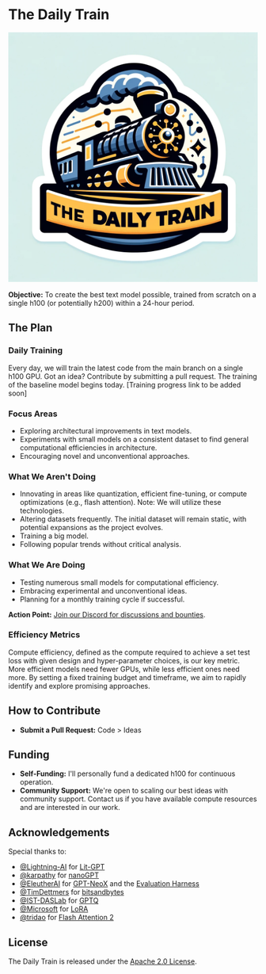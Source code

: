 # The Daily Train
![Logo of The Daily Train](https://raw.githubusercontent.com/Algomancer/The-Daily-Train/main/assets/logo.webp)

**Objective:** To create the best text model possible, trained from scratch on a single h100 (or potentially h200) within a 24-hour period.

## The Plan

### Daily Training
Every day, we will train the latest code from the main branch on a single h100 GPU. Got an idea? Contribute by submitting a pull request. The training of the baseline model begins today. [Training progress link to be added soon]

### Focus Areas
- Exploring architectural improvements in text models.
- Experiments with small models on a consistent dataset to find general computational efficiencies in architecture.
- Encouraging novel and unconventional approaches.

### What We Aren't Doing
- Innovating in areas like quantization, efficient fine-tuning, or compute optimizations (e.g., flash attention). Note: We will utilize these technologies.
- Altering datasets frequently. The initial dataset will remain static, with potential expansions as the project evolves.
- Training a big model.
- Following popular trends without critical analysis.

### What We Are Doing
- Testing numerous small models for computational efficiency.
- Embracing experimental and unconventional ideas.
- Planning for a monthly training cycle if successful.

**Action Point:** [Join our Discord for discussions and bounties](https://discord.gg/T4TtwVXn).

### Efficiency Metrics
Compute efficiency, defined as the compute required to achieve a set test loss with given design and hyper-parameter choices, is our key metric. More efficient models need fewer GPUs, while less efficient ones need more. By setting a fixed training budget and timeframe, we aim to rapidly identify and explore promising approaches.

## How to Contribute

- **Submit a Pull Request:** Code > Ideas

## Funding

- **Self-Funding:** I'll personally fund a dedicated h100 for continuous operation.
- **Community Support:** We're open to scaling our best ideas with community support. Contact us if you have available compute resources and are interested in our work.

## Acknowledgements
Special thanks to:
- [@Lightning-AI](https://github.com/Lightning-AI/) for [Lit-GPT](https://github.com/Lightning-AI/lit-gpt)
- [@karpathy](https://github.com/karpathy) for [nanoGPT](https://github.com/karpathy/nanoGPT)
- [@EleutherAI](https://github.com/EleutherAI) for [GPT-NeoX](https://github.com/EleutherAI/gpt-neox) and the [Evaluation Harness](https://github.com/EleutherAI/lm-evaluation-harness)
- [@TimDettmers](https://github.com/TimDettmers) for [bitsandbytes](https://github.com/TimDettmers/bitsandbytes)
- [@IST-DASLab](https://github.com/IST-DASLab) for [GPTQ](https://github.com/IST-DASLab/gptq)
- [@Microsoft](https://github.com/microsoft) for [LoRA](https://github.com/microsoft/LoRA)
- [@tridao](https://github.com/tridao) for [Flash Attention 2](https://github.com/Dao-AILab/flash-attention)

## License
The Daily Train is released under the [Apache 2.0 License](https://github.com/Lightning-AI/lit-gpt/blob/main/LICENSE).
